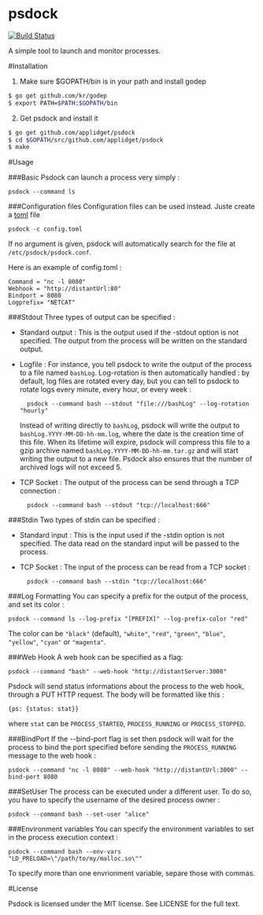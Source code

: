 **psdock**
======

[![Build Status](https://travis-ci.org/applidget/psdock.svg)](https://travis-ci.org/applidget/psdock)

A simple tool to launch and monitor processes.

#Installation


1) Make sure $GOPATH/bin is in your path and install godep  
`````bash
$ go get github.com/kr/godep  
$ export PATH=$PATH:$GOPATH/bin
`````
2) Get psdock and install it
`````bash
$ go get github.com/applidget/psdock  
$ cd $GOPATH/src/github.com/applidget/psdock  
$ make
`````

#Usage

###Basic
Psdock can launch a process very simply :

    psdock --command ls
###Configuration files
Configuration files can be used instead. Juste create a [toml](https://github.com/toml-lang/toml) file

    psdock -c config.toml

If no argument is given, psdock will automatically search for the file at `/etc/psdock/psdock.conf`.

Here is an example of config.toml :

    Command = "nc -l 8080"
    Webhook = "http://distantUrl:80"
    Bindport = 8080
    Logprefix= "NETCAT"


###Stdout
Three types of output can be specified :
* Standard output :
    This is the output used if the -stdout option is not specified. The output from the process will be written on the standard output.
* Logfile :
    For instance, you tell psdock to write the output of the process to a file named `bashLog`. Log-rotation is then automatically handled : by default, log files are rotated every day, but you can tell to psdock to rotate logs every minute, every hour, or every week :

        psdock --command bash --stdout "file:///bashLog" --log-rotation "hourly"
    Instead of writing directly to `bashLog`, psdock will write the output to `bashLog.YYYY-MM-DD-hh-mm.log`, where the date is the creation time of this file. When its lifetime will expire, psdock will compress this file to a gzip archive named `bashLog.YYYY-MM-DD-hh-mm.tar.gz` and will start writing the output to a new file. Psdock also ensures that the number of archived logs will not exceed 5.
* TCP Socket :
    The output of the process can be send through a TCP connection :

        psdock --command bash --stdout "tcp://localhost:666"

###Stdin
Two types of stdin can be specified :
* Standard input :
    This is the input used if the -stdin option is not specified. The data read on the standard input will be passed to the process.
* TCP Socket :
    The input of the process can be read from a TCP socket :

        psdock --command bash --stdin "tcp://localhost:666"

###Log Formatting
You can specify a prefix for the output of the process, and set its color :

    psdock --command ls --log-prefix "[PREFIX]" --log-prefix-color "red"

The color can be `"black"` (default), `"white"`, `"red"`, `"green"`, `"blue"`, `"yellow"`, `"cyan"` or `"magenta"`.

###Web Hook
A web hook can be specified as a flag:

    psdock --command "bash" --web-hook "http://distantServer:3000"
Psdock will send status informations about the process to the web hook, through a PUT HTTP request. The body will be formatted like this :

    {ps: {status: stat}}

where `stat` can be `PROCESS_STARTED`, `PROCESS_RUNNING` or `PROCESS_STOPPED`.

###BindPort
If the --bind-port flag is set then psdock will wait for the process to bind the port specified before sending the `PROCESS_RUNNING` message to the web hook :

    psdock --command "nc -l 8080" --web-hook "http://distantUrl:3000" --bind-port 8080

###SetUser
The process can be executed under a different user. To do so, you have to specify the username of the desired process owner :

    psdock --command bash --set-user "alice"

###Environment variables
You can specify the environment variables to set in the process execution context :

    psdock --command bash --env-vars "LD_PRELOAD=\"/path/to/my/malloc.so\""
  
To specify more than one envrionment variable, separe those with commas.


#License

Psdock is licensed under the MIT license. See LICENSE for the full text.
